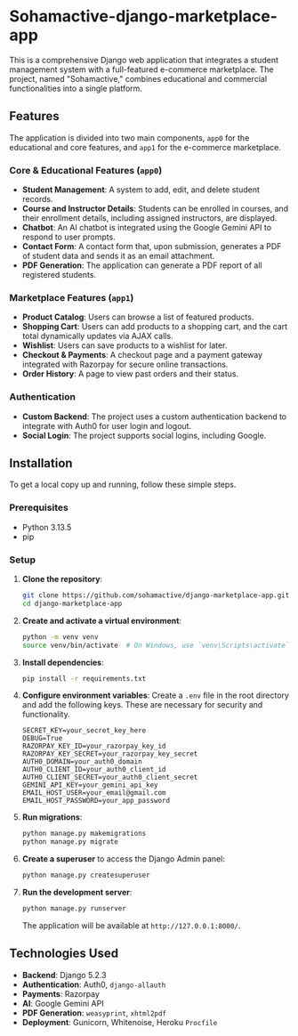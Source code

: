 # Sohamactive-django-marketplace-app

This is a comprehensive Django web application that integrates a student management system with a full-featured e-commerce marketplace. The project, named "Sohamactive," combines educational and commercial functionalities into a single platform.

## Features

The application is divided into two main components, `app0` for the educational and core features, and `app1` for the e-commerce marketplace.

### Core & Educational Features (`app0`)

  * **Student Management**: A system to add, edit, and delete student records.
  * **Course and Instructor Details**: Students can be enrolled in courses, and their enrollment details, including assigned instructors, are displayed.
  * **Chatbot**: An AI chatbot is integrated using the Google Gemini API to respond to user prompts.
  * **Contact Form**: A contact form that, upon submission, generates a PDF of student data and sends it as an email attachment.
  * **PDF Generation**: The application can generate a PDF report of all registered students.

### Marketplace Features (`app1`)

  * **Product Catalog**: Users can browse a list of featured products.
  * **Shopping Cart**: Users can add products to a shopping cart, and the cart total dynamically updates via AJAX calls.
  * **Wishlist**: Users can save products to a wishlist for later.
  * **Checkout & Payments**: A checkout page and a payment gateway integrated with Razorpay for secure online transactions.
  * **Order History**: A page to view past orders and their status.

### Authentication

  * **Custom Backend**: The project uses a custom authentication backend to integrate with Auth0 for user login and logout.
  * **Social Login**: The project supports social logins, including Google.

## Installation

To get a local copy up and running, follow these simple steps.

### Prerequisites

  * Python 3.13.5
  * pip

### Setup

1.  **Clone the repository**:
    ```bash
    git clone https://github.com/sohamactive/django-marketplace-app.git
    cd django-marketplace-app
    ```
2.  **Create and activate a virtual environment**:
    ```bash
    python -m venv venv
    source venv/bin/activate  # On Windows, use `venv\Scripts\activate`
    ```
3.  **Install dependencies**:
    ```bash
    pip install -r requirements.txt
    ```
4.  **Configure environment variables**:
    Create a `.env` file in the root directory and add the following keys. These are necessary for security and functionality.
    ```
    SECRET_KEY=your_secret_key_here
    DEBUG=True
    RAZORPAY_KEY_ID=your_razorpay_key_id
    RAZORPAY_KEY_SECRET=your_razorpay_key_secret
    AUTH0_DOMAIN=your_auth0_domain
    AUTH0_CLIENT_ID=your_auth0_client_id
    AUTH0_CLIENT_SECRET=your_auth0_client_secret
    GEMINI_API_KEY=your_gemini_api_key
    EMAIL_HOST_USER=your_email@gmail.com
    EMAIL_HOST_PASSWORD=your_app_password
    ```
5.  **Run migrations**:
    ```bash
    python manage.py makemigrations
    python manage.py migrate
    ```
6.  **Create a superuser** to access the Django Admin panel:
    ```bash
    python manage.py createsuperuser
    ```
7.  **Run the development server**:
    ```bash
    python manage.py runserver
    ```
    The application will be available at `http://127.0.0.1:8000/`.

## Technologies Used

  * **Backend**: Django 5.2.3
  * **Authentication**: Auth0, `django-allauth`
  * **Payments**: Razorpay
  * **AI**: Google Gemini API
  * **PDF Generation**: `weasyprint`, `xhtml2pdf`
  * **Deployment**: Gunicorn, Whitenoise, Heroku `Procfile`
